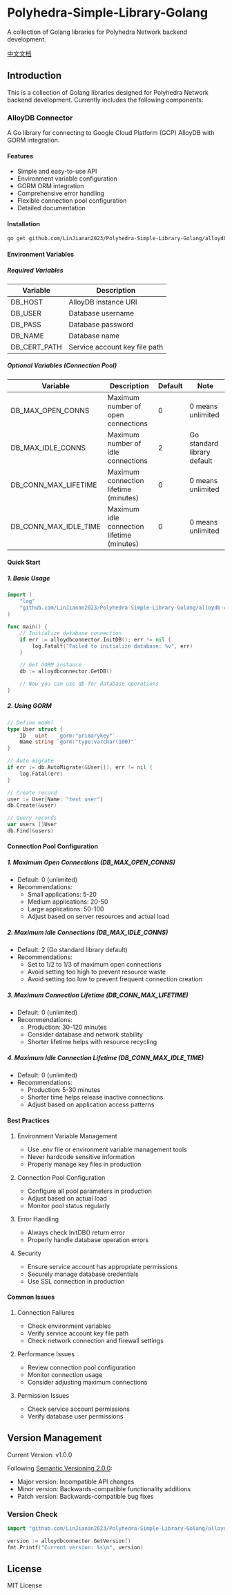 # Polyhedra-Simple-Library-Golang

A collection of Golang libraries for Polyhedra Network backend development.

[中文文档](README_CN.md)

## Introduction

This is a collection of Golang libraries designed for Polyhedra Network backend development. Currently includes the following components:

### AlloyDB Connector

A Go library for connecting to Google Cloud Platform (GCP) AlloyDB with GORM integration.

#### Features

- Simple and easy-to-use API
- Environment variable configuration
- GORM ORM integration
- Comprehensive error handling
- Flexible connection pool configuration
- Detailed documentation

#### Installation

```bash
go get github.com/LinJianan2023/Polyhedra-Simple-Library-Golang/alloydb-connector@v1.0.0
```

#### Environment Variables

##### Required Variables

| Variable | Description |
|----------|-------------|
| DB_HOST | AlloyDB instance URI |
| DB_USER | Database username |
| DB_PASS | Database password |
| DB_NAME | Database name |
| DB_CERT_PATH | Service account key file path |

##### Optional Variables (Connection Pool)

| Variable | Description | Default | Note |
|----------|-------------|---------|------|
| DB_MAX_OPEN_CONNS | Maximum number of open connections | 0 | 0 means unlimited |
| DB_MAX_IDLE_CONNS | Maximum number of idle connections | 2 | Go standard library default |
| DB_CONN_MAX_LIFETIME | Maximum connection lifetime (minutes) | 0 | 0 means unlimited |
| DB_CONN_MAX_IDLE_TIME | Maximum idle connection lifetime (minutes) | 0 | 0 means unlimited |

#### Quick Start

##### 1. Basic Usage

```go
import (
    "log"
    "github.com/LinJianan2023/Polyhedra-Simple-Library-Golang/alloydb-connector"
)

func main() {
    // Initialize database connection
    if err := alloydbconnector.InitDB(); err != nil {
        log.Fatalf("Failed to initialize database: %v", err)
    }

    // Get GORM instance
    db := alloydbconnector.GetDB()

    // Now you can use db for database operations
}
```

##### 2. Using GORM

```go
// Define model
type User struct {
    ID   uint   `gorm:"primarykey"`
    Name string `gorm:"type:varchar(100)"`
}

// Auto migrate
if err := db.AutoMigrate(&User{}); err != nil {
    log.Fatal(err)
}

// Create record
user := User{Name: "test user"}
db.Create(&user)

// Query records
var users []User
db.Find(&users)
```

#### Connection Pool Configuration

##### 1. Maximum Open Connections (DB_MAX_OPEN_CONNS)
- Default: 0 (unlimited)
- Recommendations:
  * Small applications: 5-20
  * Medium applications: 20-50
  * Large applications: 50-100
  * Adjust based on server resources and actual load

##### 2. Maximum Idle Connections (DB_MAX_IDLE_CONNS)
- Default: 2 (Go standard library default)
- Recommendations:
  * Set to 1/2 to 1/3 of maximum open connections
  * Avoid setting too high to prevent resource waste
  * Avoid setting too low to prevent frequent connection creation

##### 3. Maximum Connection Lifetime (DB_CONN_MAX_LIFETIME)
- Default: 0 (unlimited)
- Recommendations:
  * Production: 30-120 minutes
  * Consider database and network stability
  * Shorter lifetime helps with resource recycling

##### 4. Maximum Idle Connection Lifetime (DB_CONN_MAX_IDLE_TIME)
- Default: 0 (unlimited)
- Recommendations:
  * Production: 5-30 minutes
  * Shorter time helps release inactive connections
  * Adjust based on application access patterns

#### Best Practices

1. Environment Variable Management
   - Use .env file or environment variable management tools
   - Never hardcode sensitive information
   - Properly manage key files in production

2. Connection Pool Configuration
   - Configure all pool parameters in production
   - Adjust based on actual load
   - Monitor pool status regularly

3. Error Handling
   - Always check InitDB() return error
   - Properly handle database operation errors

4. Security
   - Ensure service account has appropriate permissions
   - Securely manage database credentials
   - Use SSL connection in production

#### Common Issues

1. Connection Failures
   - Check environment variables
   - Verify service account key file path
   - Check network connection and firewall settings

2. Performance Issues
   - Review connection pool configuration
   - Monitor connection usage
   - Consider adjusting maximum connections

3. Permission Issues
   - Check service account permissions
   - Verify database user permissions

## Version Management

Current Version: v1.0.0

Following [Semantic Versioning 2.0.0](https://semver.org/):
- Major version: Incompatible API changes
- Minor version: Backwards-compatible functionality additions
- Patch version: Backwards-compatible bug fixes

### Version Check
```go
import "github.com/LinJianan2023/Polyhedra-Simple-Library-Golang/alloydb-connector"

version := alloydbconnector.GetVersion()
fmt.Printf("Current version: %s\n", version)
```

## License

MIT License
